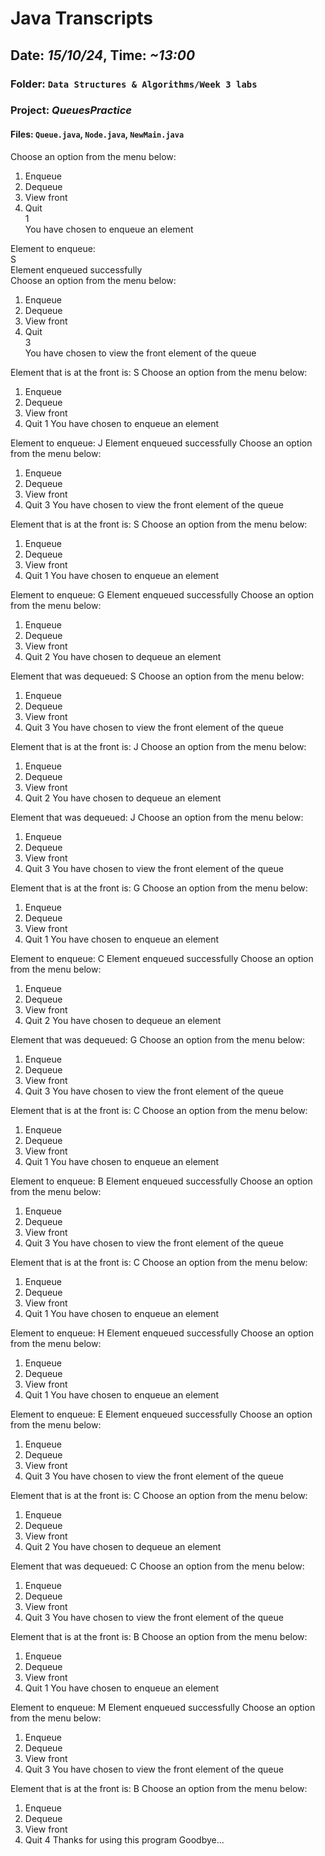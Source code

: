 # **Java Transcripts**

## **Date**: *15/10/24*, **Time**: *~13:00*
### **Folder**: `Data Structures & Algorithms/Week 3 labs`  
### **Project**: *QueuesPractice*  
#### **Files**: `Queue.java`, `Node.java`, `NewMain.java`

Choose an option from the menu below:
1. Enqueue
2. Dequeue
3. View front
4. Quit  
1  
You have chosen to enqueue an element  

Element to enqueue:  
S  
Element enqueued successfully  
Choose an option from the menu below:  
1. Enqueue
2. Dequeue
3. View front
4. Quit  
3  
You have chosen to view the front element of the queue  

Element that is at the front is: S
Choose an option from the menu below:
1. Enqueue
2. Dequeue
3. View front
4. Quit
1
You have chosen to enqueue an element

Element to enqueue: 
J
Element enqueued successfully
Choose an option from the menu below:
1. Enqueue
2. Dequeue
3. View front
4. Quit
3
You have chosen to view the front element of the queue

Element that is at the front is: S
Choose an option from the menu below:
1. Enqueue
2. Dequeue
3. View front
4. Quit
1
You have chosen to enqueue an element

Element to enqueue: 
G
Element enqueued successfully
Choose an option from the menu below:
1. Enqueue
2. Dequeue
3. View front
4. Quit
2
You have chosen to dequeue an element

Element that was dequeued: S
Choose an option from the menu below:
1. Enqueue
2. Dequeue
3. View front
4. Quit
3
You have chosen to view the front element of the queue

Element that is at the front is: J
Choose an option from the menu below:
1. Enqueue
2. Dequeue
3. View front
4. Quit
2
You have chosen to dequeue an element

Element that was dequeued: J
Choose an option from the menu below:
1. Enqueue
2. Dequeue
3. View front
4. Quit
3
You have chosen to view the front element of the queue

Element that is at the front is: G
Choose an option from the menu below:
1. Enqueue
2. Dequeue
3. View front
4. Quit
1
You have chosen to enqueue an element

Element to enqueue: 
C
Element enqueued successfully
Choose an option from the menu below:
1. Enqueue
2. Dequeue
3. View front
4. Quit
2
You have chosen to dequeue an element

Element that was dequeued: G
Choose an option from the menu below:
1. Enqueue
2. Dequeue
3. View front
4. Quit
3
You have chosen to view the front element of the queue

Element that is at the front is: C
Choose an option from the menu below:
1. Enqueue
2. Dequeue
3. View front
4. Quit
1
You have chosen to enqueue an element

Element to enqueue: 
B
Element enqueued successfully
Choose an option from the menu below:
1. Enqueue
2. Dequeue
3. View front
4. Quit
3
You have chosen to view the front element of the queue

Element that is at the front is: C
Choose an option from the menu below:
1. Enqueue
2. Dequeue
3. View front
4. Quit
1
You have chosen to enqueue an element

Element to enqueue: 
H
Element enqueued successfully
Choose an option from the menu below:
1. Enqueue
2. Dequeue
3. View front
4. Quit
1
You have chosen to enqueue an element

Element to enqueue: 
E
Element enqueued successfully
Choose an option from the menu below:
1. Enqueue
2. Dequeue
3. View front
4. Quit
3
You have chosen to view the front element of the queue

Element that is at the front is: C
Choose an option from the menu below:
1. Enqueue
2. Dequeue
3. View front
4. Quit
2
You have chosen to dequeue an element

Element that was dequeued: C
Choose an option from the menu below:
1. Enqueue
2. Dequeue
3. View front
4. Quit
3
You have chosen to view the front element of the queue

Element that is at the front is: B
Choose an option from the menu below:
1. Enqueue
2. Dequeue
3. View front
4. Quit
1
You have chosen to enqueue an element

Element to enqueue: 
M
Element enqueued successfully
Choose an option from the menu below:
1. Enqueue
2. Dequeue
3. View front
4. Quit
3
You have chosen to view the front element of the queue

Element that is at the front is: B
Choose an option from the menu below:
1. Enqueue
2. Dequeue
3. View front
4. Quit
4
Thanks for using this program
Goodbye...

